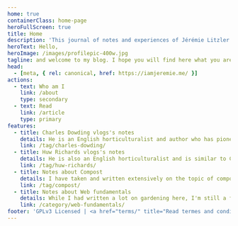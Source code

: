 ```yaml
---
home: true
containerClass: home-page
heroFullScreen: true
title: Home
description: 'This journal of notes and experiences of Jérémie Litzler (available offline after installation) will provide a wide range of topics about sustainable living'
heroText: Hello,
heroImage: /images/profilepic-400w.jpg
tagline: and welcome to my blog. I hope you will find here what you are looking for!
head:
  - [meta, { rel: canonical, href: https://iamjeremie.me/ }]
actions:
  - text: Who am I
    link: /about
    type: secondary
  - text: Read
    link: /article
    type: primary
features:
  - title: Charles Dowding vlogs's notes
    details: He is an English horticulturalist and author who has pioneered modern no dig and organic soil management since 1983.
    link: /tag/charles-dowding/
  - title: Huw Richards vlogs's notes
    details: He is also an English horticulturalist and is similar to Charles in some ways while bringing other arguments about gardening and self-sufficiency in food.
    link: /tag/huw-richards/
  - title: Notes about Compost
    details: I have taken and written extensively on the topic of compost, thanks to Charles and Huw. This tag will bring you to all the articles on the topic.
    link: /tag/compost/
  - title: Notes about Web fundamentals
    details: While I had written a lot on gardening here, I'm still a full-time software engineer and I share a few review and experiences on the topic.
    link: /category/web-fundamentals/
footer: 'GPLv3 Licensed | <a href="terms/" title="Read termes and conditions of this website">Terms</a>'
---
```

